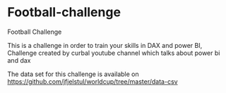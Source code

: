 # Football-challenge
Football Challenge

This is a challenge in order to train your skills in DAX and power BI, Challenge created by curbal youtube channel which talks about power bi and dax

The data set for this challenge is available on https://github.com/jfjelstul/worldcup/tree/master/data-csv
